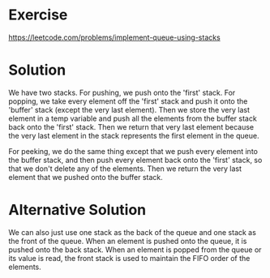 # Exercise

https://leetcode.com/problems/implement-queue-using-stacks

# Solution

We have two stacks. For pushing, we push onto the 'first' stack.
For popping, we take every element off the 'first' stack and push it onto the 'buffer' stack (except the very last element). Then we store the very last element in a temp variable and push all the elements from the buffer stack back onto the 'first' stack. Then we return that very last element because the very last element in the stack represents the first element in the queue.

For peeking, we do the same thing except that we push every element into the buffer stack, and then push every element back onto the 'first' stack, so that we don't delete any of the elements. Then we return the very last element that we pushed onto the buffer stack.

# Alternative Solution

We can also just use one stack as the back of the queue  and one stack as the front of the queue.
When an element is pushed onto the queue, it is pushed onto the back stack. When an element is popped from the queue or its value is read, the front stack is used to maintain the FIFO order of the elements.
